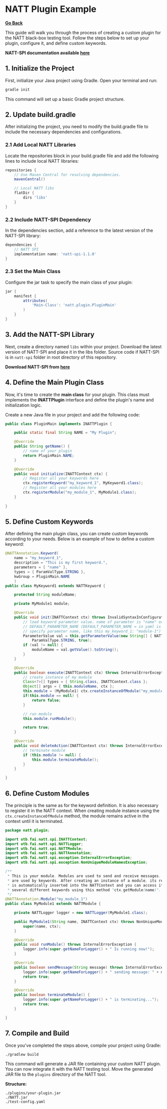 # NATT Plugin Example

**[Go Back](../../README.md)**

This guide will walk you through the process of creating a custom plugin for the NATT black-box testing tool. Follow the steps below to set up your plugin, configure it, and define custom keywords.

**NATT-SPI documentation available [here](../../natt-spi)**

## 1. Initialize the Project

First, initialize your Java project using Gradle. Open your terminal and run:

```bash
gradle init
```

This command will set up a basic Gradle project structure.

## 2. Update build.gradle

After initializing the project, you need to modify the build.gradle file to include the necessary dependencies and configurations.

### 2.1 Add Local NATT Libraries

Locate the repositories block in your build.gradle file and add the following lines to include local NATT libraries:

```gradle
repositories {
    // Use Maven Central for resolving dependencies.
    mavenCentral()

    // Local NATT libs
    flatDir {
        dirs 'libs'
    }
}
```

### 2.2 Include NATT-SPI Dependency

In the dependencies section, add a reference to the latest version of the NATT-SPI library:

```gradle
dependencies {
    // NATT SPI
    implementation name: 'natt-spi-1.1.0'
}
```

### 2.3 Set the Main Class

Configure the jar task to specify the main class of your plugin:

```gradle
jar {
    manifest {
        attributes(
            'Main-Class': 'natt.plugin.PluginMain'
        )
    }
}
```

## 3. Add the NATT-SPI Library

Next, create a directory named `libs` within your project. Download the latest version of NATT-SPI and place it in the libs folder. Source code if NATT-SPI is in `natt-spi` folder in root directory of this repository.

**Download NATT-SPI from [here](https://github.com/0xMartin/NetworkAppTestingTool/releases)**

## 4. Define the Main Plugin Class

Now, it's time to create the **main class** for your plugin. This class must implements the **INATTPlugin** interface and define the plugin's name and initialization logic.

Create a new Java file in your project and add the following code:

```java
public class PluginMain implements INATTPlugin {

    public static final String NAME = "My Plugin";

    @Override
    public String getName() {
        // name of your plugin
        return PluginMain.NAME;
    }

    @Override
    public void initialize(INATTContext ctx) {
        // Register all your keywords here
        ctx.registerKeyword("my_keyword_1", MyKeyword1.class);     
        // Register all your modules here
        ctx.registerModule("my_module_1", MyModule1.class);
    }
    
}
```

## 5. Define Custom Keywords

After defining the main plugin class, you can create custom keywords according to your needs. Below is an example of how to define a custom keyword:

```java
@NATTAnnotation.Keyword(
    name = "my_keyword_1",
    description = "This is my first keyword.",
    parameters = { "name" },
    types = { ParamValType.STRING },
    kwGroup = PluginMain.NAME
    )
public class MyKeyword1 extends NATTKeyword {

    protected String moduleName;

    private MyModule1 module;

    @Override
    public void init(INATTContext ctx) throws InvalidSyntaxInConfigurationException {
        // load keyword parameter value. name of parameter is "name" or
        // DEFAULT_PARAMETER_NAME (DEFAULT_PARAMETER_NAME = in yaml is no need to
        // specify parameter name, like this my_keyword_1: "module-1")
        ParameterValue val = this.getParameterValue(new String[] { NATTKeyword.DEFAULT_PARAMETER_NAME, "name" },
            ParamValType.STRING, true);
        if (val != null) {
            moduleName = val.getValue().toString();
        }
    }

    @Override
    public boolean execute(INATTContext ctx) throws InternalErrorException, NonUniqueModuleNamesException {
        // create instance of my module
        Class<?>[] types = { String.class, INATTContext.class };
        Object[] args = { this.moduleName, ctx };
        this.module = (MyModule1) ctx.createInstanceOfModule("my_module_1", types, args);
        if(this.module == null) {
            return false;
        }

        // run module
        this.module.runModule();

        return true;
    }

    @Override
    public void deleteAction(INATTContext ctx) throws InternalErrorException {
        // terminate module
        if (this.module != null) {
            this.module.terminateModule();
        }
    }

}
```

## 6. Define Custom Modules

The principle is the same as for the keyword definition. It is also necessary to register it in the NATT context. When creating module instance using the `ctx.createInstanceOfModule` method, the module remains active in the context until it is terminated.

```java
package natt.plugin;

import utb.fai.natt.spi.INATTContext;
import utb.fai.natt.spi.NATTLogger;
import utb.fai.natt.spi.NATTModule;
import utb.fai.natt.spi.NATTAnnotation;
import utb.fai.natt.spi.exception.InternalErrorException;
import utb.fai.natt.spi.exception.NonUniqueModuleNamesException;

/**
 * This is your module. Modules are used to send and receive messages. Modules
 * are used by keywords. After creating an instance of a module, its reference
 * is automatically inserted into the NATTContext and you can access it from
 * several different keywords using this method "ctx.getModule(name)".
 */
@NATTAnnotation.Module("my_module_1")
public class MyModule1 extends NATTModule {

    private NATTLogger logger = new NATTLogger(MyModule1.class);

    public MyModule1(String name, INATTContext ctx) throws NonUniqueModuleNamesException, InternalErrorException {
        super(name, ctx);
    }

    @Override
    public void runModule() throws InternalErrorException {
        logger.info(super.getNameForLogger() + " Is running now!");
    }

    @Override
    public boolean sendMessage(String message) throws InternalErrorException {
        logger.info(super.getNameForLogger() + " sending message: " + message);
        return true;
    }

    @Override
    public boolean terminateModule() {
        logger.info(super.getNameForLogger() + " is terminating...");
        return true;
    }

}
```

## 7. Compile and Build

Once you've completed the steps above, compile your project using Gradle:

```bash
./gradlew build
```

This command will generate a JAR file containing your custom NATT plugin. You can now integrate it with the NATT testing tool. Move the generated JAR file to the `plugins` directory of the NATT tool.

**Structure:**
```
./plugins/your-plugin.jar
./NATT.jar
./test-config.yaml
```
